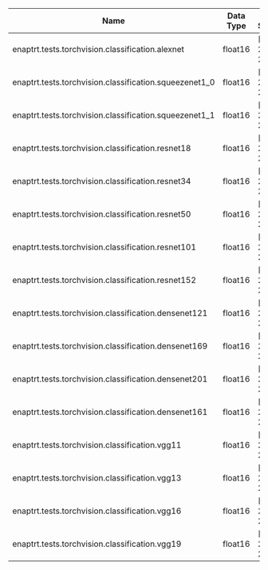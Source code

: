 | Name | Data Type | Input Shapes | enaptrt kwargs | Max Error | Throughput (PyTorch) | Throughput (TensorRT) | Latency (PyTorch) | Latency (TensorRT) |
|------|-----------|--------------|------------------|-----------|----------------------|-----------------------|-------------------|--------------------|
| enaptrt.tests.torchvision.classification.alexnet | float16 | [(1, 3, 224, 224)] | {'fp16_mode': True} | 8.39E-05 | 30.8 | 64 | 33.6 | 17.7 |
| enaptrt.tests.torchvision.classification.squeezenet1_0 | float16 | [(1, 3, 224, 224)] | {'fp16_mode': True} | 9.77E-04 | 22.4 | 132 | 50.2 | 8.1 |
| enaptrt.tests.torchvision.classification.squeezenet1_1 | float16 | [(1, 3, 224, 224)] | {'fp16_mode': True} | 9.77E-04 | 25.1 | 237 | 38.9 | 4.6 |
| enaptrt.tests.torchvision.classification.resnet18 | float16 | [(1, 3, 224, 224)] | {'fp16_mode': True} | 7.81E-03 | 15.4 | 91.5 | 65.1 | 11.9 |
| enaptrt.tests.torchvision.classification.resnet34 | float16 | [(1, 3, 224, 224)] | {'fp16_mode': True} | 2.19E-01 | 6.43 | 51.4 | 158 | 21 |
| enaptrt.tests.torchvision.classification.resnet50 | float16 | [(1, 3, 224, 224)] | {'fp16_mode': True} | 1.56E-01 | 7.4 | 34.3 | 136 | 30.7 |
| enaptrt.tests.torchvision.classification.resnet101 | float16 | [(1, 3, 224, 224)] | {'fp16_mode': True} | 0.00E+00 | 3.08 | 19.9 | 331 | 53 |
| enaptrt.tests.torchvision.classification.resnet152 | float16 | [(1, 3, 224, 224)] | {'fp16_mode': True} | 0.00E+00 | 1.97 | 12.7 | 498 | 74.7 |
| enaptrt.tests.torchvision.classification.densenet121 | float16 | [(1, 3, 224, 224)] | {'fp16_mode': True} | 1.95E-03 | 5.6 | 34.5 | 162 | 30.1 |
| enaptrt.tests.torchvision.classification.densenet169 | float16 | [(1, 3, 224, 224)] | {'fp16_mode': True} | 2.93E-03 | 4.29 | 27.2 | 188 | 38 |
| enaptrt.tests.torchvision.classification.densenet201 | float16 | [(1, 3, 224, 224)] | {'fp16_mode': True} | 5.37E-03 | 3.43 | 20.7 | 243 | 49.8 |
| enaptrt.tests.torchvision.classification.densenet161 | float16 | [(1, 3, 224, 224)] | {'fp16_mode': True} | 2.93E-03 | 2.13 | 13.6 | 470 | 75.9 |
| enaptrt.tests.torchvision.classification.vgg11 | float16 | [(1, 3, 224, 224)] | {'fp16_mode': True} | 1.40E-03 | 5.88 | 18.7 | 174 | 59.1 |
| enaptrt.tests.torchvision.classification.vgg13 | float16 | [(1, 3, 224, 224)] | {'fp16_mode': True} | 1.37E-03 | 4.14 | 14.9 | 246 | 72.3 |
| enaptrt.tests.torchvision.classification.vgg16 | float16 | [(1, 3, 224, 224)] | {'fp16_mode': True} | 1.46E-03 | 3.19 | 11.8 | 318 | 90.9 |
| enaptrt.tests.torchvision.classification.vgg19 | float16 | [(1, 3, 224, 224)] | {'fp16_mode': True} | 1.34E-03 | 2.59 | 10.2 | 390 | 105 |
